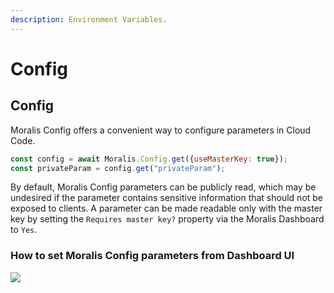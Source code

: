 ```yaml
---
description: Environment Variables.
---
```


# Config

## Config <a href="config" id="config"></a>

Moralis Config offers a convenient way to configure parameters in Cloud Code.

```javascript
const config = await Moralis.Config.get({useMasterKey: true});
const privateParam = config.get("privateParam");
```

By default, Moralis Config parameters can be publicly read, which may be undesired if the parameter contains sensitive information that should not be exposed to clients. A parameter can be made readable only with the master key by setting the `Requires master key?` property via the Moralis Dashboard to `Yes`.

### How to set Moralis Config parameters from Dashboard UI
![](../.gitbook/assets/image_Config_Parse_Dashboard_UI.png)
